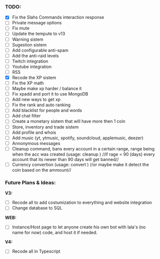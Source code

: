 ### TODO:
- [x] Fix the Slahs Commands interaction response
- [ ] Private message options
- [ ] Fix mute
- [ ] Update the tempute to v13
- [ ] Warning sistem
- [ ] Sugestion sistem
- [ ] Add configurable anti-spam
- [ ] Add the anti-raid levels
- [ ] Twitch integration
- [ ] Youtube integration
- [ ] RSS
- [x] Recode the XP sistem
- [ ] Fix the XP math
- [ ] Maybe make xp harder / balance it
- [ ] Fix xpadd and port it to use MongoDB
- [ ] Add new ways to get xp
- [ ] Fix the rank and auto ranking
- [ ] Add blacklist for people and words
- [ ] Add chat filter
- [ ] Create a monetary sistem that will have more then 1 coin
- [ ] Store, inventory and trade sistem
- [ ] Add profile and whois
- [ ] Add music (yt, ytmusic, spotify, soundcloud, applemusic, deezer)
- [ ] Annonymous messages
- [ ] Cleanup command, bans every account in a certain range, range being when the acc was created (usage: <prefix>cleanup <range in days>)
//if rage = 90 (days) every account that its newer than 90 days will get banned//
- [ ] Currency convertion (usage: <prefix>convert <ammout> <original currency> <currency to convert>) 
//or maybe make it detect the coin based on the ammount//

### Future Plans & Ideas:
**V3:**
- [ ] Recode all to add costumization to everything and website integration
- [ ] Change database to SQL

**WEB:**
- [ ]  Instance/Host page to let anyone create his own bot with lala's (no name for now) code, and host it if needed.

**V4:**
- [ ] Recode all in Typescript